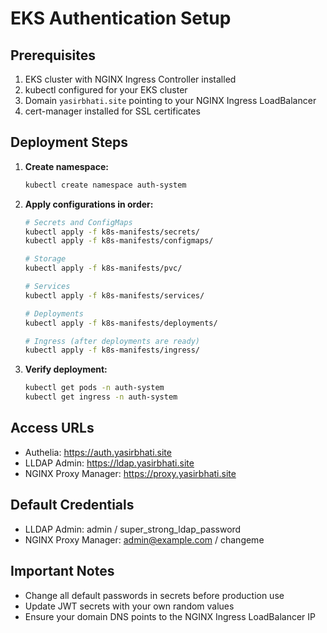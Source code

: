 # EKS Authentication Setup

## Prerequisites
1. EKS cluster with NGINX Ingress Controller installed
2. kubectl configured for your EKS cluster
3. Domain `yasirbhati.site` pointing to your NGINX Ingress LoadBalancer
4. cert-manager installed for SSL certificates

## Deployment Steps

1. **Create namespace:**
   ```bash
   kubectl create namespace auth-system
   ```

2. **Apply configurations in order:**
   ```bash
   # Secrets and ConfigMaps
   kubectl apply -f k8s-manifests/secrets/
   kubectl apply -f k8s-manifests/configmaps/
   
   # Storage
   kubectl apply -f k8s-manifests/pvc/
   
   # Services
   kubectl apply -f k8s-manifests/services/
   
   # Deployments
   kubectl apply -f k8s-manifests/deployments/
   
   # Ingress (after deployments are ready)
   kubectl apply -f k8s-manifests/ingress/
   ```

3. **Verify deployment:**
   ```bash
   kubectl get pods -n auth-system
   kubectl get ingress -n auth-system
   ```

## Access URLs
- Authelia: https://auth.yasirbhati.site
- LLDAP Admin: https://ldap.yasirbhati.site
- NGINX Proxy Manager: https://proxy.yasirbhati.site

## Default Credentials
- LLDAP Admin: admin / super_strong_ldap_password
- NGINX Proxy Manager: admin@example.com / changeme

## Important Notes
- Change all default passwords in secrets before production use
- Update JWT secrets with your own random values
- Ensure your domain DNS points to the NGINX Ingress LoadBalancer IP